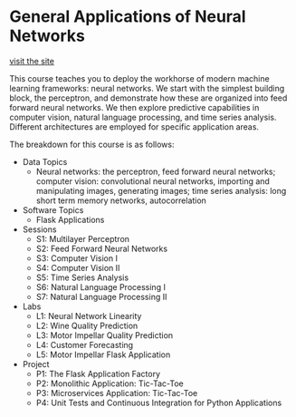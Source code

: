 # General Applications of Neural Networks

[visit the site](https://wesleybeckner.github.io/general_applications_of_neural_networks/)

This course teaches you to deploy the workhorse of modern machine learning frameworks: neural networks. We start with the simplest building block, the perceptron, and demonstrate how these are organized into feed forward neural networks. We then explore predictive capabilities in computer vision, natural language processing, and time series analysis. Different architectures are employed for specific application areas.

The breakdown for this course is as follows:

*	Data Topics
    * Neural networks: the perceptron, feed forward neural networks; computer vision: convolutional neural networks, importing and manipulating images, generating images; time series analysis: long short term memory networks, autocorrelation
*   Software Topics
    * Flask Applications
*	Sessions
    * S1: Multilayer Perceptron
    * S2: Feed Forward Neural Networks
    * S3: Computer Vision I
    * S4: Computer Vision II
    * S5: Time Series Analysis
    * S6: Natural Language Processing I
    * S7: Natural Language Processing II
*	Labs
    * L1: Neural Network Linearity
    * L2: Wine Quality Prediction
    * L3: Motor Impellar Quality Prediction
    * L4: Customer Forecasting 
    * L5: Motor Impellar Flask Application
*	Project
    * P1: The Flask Application Factory
    * P2: Monolithic Application: Tic-Tac-Toe
    * P3: Microservices Application: Tic-Tac-Toe
    * P4: Unit Tests and Continuous Integration for Python Applications